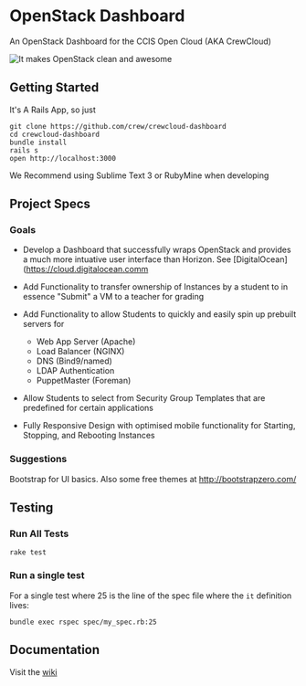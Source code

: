 # OpenStack Dashboard

An OpenStack Dashboard for the CCIS Open Cloud (AKA CrewCloud)

![It makes OpenStack clean and awesome](http://i42.tinypic.com/1hp3q0.gif)

## Getting Started 

It's A Rails App, so just

```
git clone https://github.com/crew/crewcloud-dashboard
cd crewcloud-dashboard
bundle install
rails s
open http://localhost:3000
```

We Recommend using Sublime Text 3 or RubyMine when developing

## Project Specs

### Goals

* Develop a Dashboard that successfully wraps OpenStack and provides a much more intuative user interface than Horizon.  See [DigitalOcean](https://cloud.digitalocean.comm

* Add Functionality to transfer ownership of Instances by a student to in essence "Submit" a VM to a teacher for grading
* Add Functionality to allow Students to quickly and easily spin up prebuilt servers for
  * Web App Server (Apache)
  * Load Balancer (NGINX)
  * DNS (Bind9/named)
  * LDAP Authentication
  * PuppetMaster (Foreman)
* Allow Students to select from Security Group Templates that are predefined for certain applications
* Fully Responsive Design with optimised mobile functionality for Starting, Stopping, and Rebooting Instances

### Suggestions

Bootstrap for UI basics.  Also some free themes at http://bootstrapzero.com/

## Testing

### Run All Tests

```
rake test
```

### Run a single test

For a single test where 25 is the line of the spec file where the `it` definition lives:

```
bundle exec rspec spec/my_spec.rb:25
```

## Documentation
Visit the [wiki](https://github.com/crew/openstack-dashboard/wiki)

